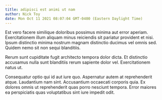 ```yaml
---
title: adipisci est animi ut nam
author: Nick Toy
date: Mon Oct 11 2021 08:07:04 GMT-0400 (Eastern Daylight Time)
---
```

Est vero facere similique doloribus possimus minima aut error aperiam. Exercitationem illum aliquam minus reiciendis sit pariatur provident et nisi. Ipsum distinctio minima nostrum magnam distinctio ducimus vel omnis sed. Quidem nemo sit non sequi blanditiis.

 Rerum sunt cupiditate fugit architecto tempora dolor dicta. Et distinctio accusamus nulla sunt blanditiis rerum sapiente dolor vel. Exercitationem natus ut.

 Consequatur optio qui id aut iure quo. Aspernatur autem at reprehenderit atque. Laudantium nam sint. Accusantium occaecati corporis quia. Ex dolores omnis ut reprehenderit quas porro nesciunt tempora. Error maiores ea perspiciatis quas voluptatibus sint iure impedit odit.